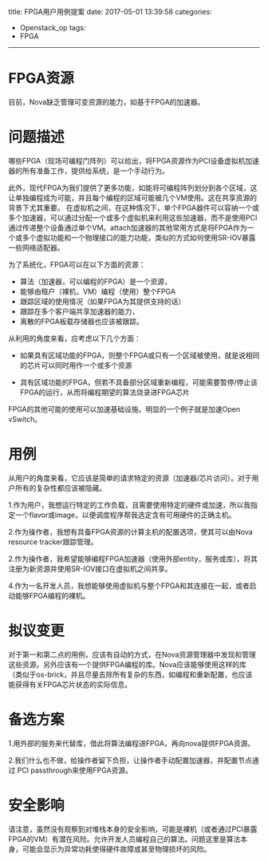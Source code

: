 title: FPGA用户用例提案
date: 2017-05-01 13:39:58
categories:
- Openstack_op
tags:
- FPGA
---
# FPGA资源

目前，Nova缺乏管理可变资源的能力，如基于FPGA的加速器。



# 问题描述

哪些FPGA（现场可编程门阵列）可以给出，将FPGA资源作为PCI设备虚拟机加速器的所有准备工作，提供给系统，是一个手动行为。

此外，现代FPGA为我们提供了更多功能，如能将可编程阵列划分到各个区域，这让单独编程成为可能，并且每个编程的区域可能被几个VM使用。这在共享资源的背景下尤其重要。
在虚拟机之间，在这种情况下，单个FPGA器件可以容纳一个或多个加速器，可以通过分配一个或多个虚拟机来利用这些加速器，而不是使用PCI通过传递整个设备通过单个VM。attach加速器的其他常用方式是将FPGA作为一个或多个虚拟功能和一个物理接口的能力功能，类似的方式如何使用SR-IOV暴露一些网络适配器。

为了系统化，FPGA可以在以下方面的资源：

* 算法（加速器，可以编程的FPGA）是一个资源，
* 能够由租户（裸机，VM）编程（使用）整个FPGA
* 跟踪区域的使用情况（如果FPGA为其提供支持的话）
* 跟踪在多个客户端共享加速器的能力，
* 离散的FPGA板载存储器也应该被跟踪。

从利用的角度来看，应考虑以下几个方面：

* 如果具有区域功能的FPGA，则整个FPGA或只有一个区域被使用，就是说相同的芯片可以同时用作一个或多个资源

* 具有区域功能的FPGA，但若不具备部分区域重新编程，可能需要暂停/停止该FPGA的运行，从而将编程期望的算法烧录进FPGA芯片


FPGA的其他可能的使用可以加速基础设施。明显的一个例子就是加速Open vSwitch。



# 用例

从用户的角度来看，它应该是简单的请求特定的资源（加速器/芯片访问）。对于用户所有的复杂性都应该被隐藏。


1.作为用户，我想运行特定的工作负载，且需要使用特定的硬件或加速，所以我指定一个flavor或image，以便调度程序帮我选定含有可用硬件的正确主机。

2.作为操作者，我想有具备FPGA资源的计算主机的配置选项，使其可以由Nova resource tracker跟踪管理。

2.作为操作者，我希望能够编程FPGA加速器（使用外部entity，服务或库），将其注册为新资源并使用SR-IOV接口在虚拟机之间共享。

4.作为一名开发人员，我想能够使用虚拟机与整个FPGA和其连接在一起，或者启动能够FPGA编程的裸机。

# 拟议变更

对于第一和第二点的用例，应该有自动的方式，在Nova资源管理器中发现和管理这些资源。另外应该有一个提供FPGA编程的库。Nova应该能够使用这样的库（类似于os-brick，并且尽量去除所有复杂的东西，如编程和重新配置，也应该
能获得有关FPGA芯片状态的实际信息。

# 备选方案

1.用外部的服务来代替库，借此将算法编程进FPGA，再向nova提供FPGA资源。

2.我们什么也不做，给操作者留下负担，让操作者手动配置加速器，并配置节点通过 PCI passthrough来使用FPGA资源。



# 安全影响

请注意，虽然没有观察到对堆栈本身的安全影响，可能是裸机（或者通过PCI暴露FPGA的VM）有潜在风险。允许开发人员编程自己的算法。问题这里是算法本身，可能会显示为异常功耗使得硬件故障或甚至物理损坏的风险。
